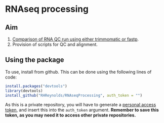 # RNAseq processing

## Aim
1. [Comparison of RNA QC run using either trimmomatic or fastp](Comparison_Trimmomatic_Fastp/Comparison.md).
2. Provision of scripts for QC and alignment.

## Using the package
To use, install from github. This can be done using the following lines of code:

``` r
install.packages("devtools")
library(devtools)
install_github("RHReynolds/RNAseqProcessing", auth_token = "")
```

As this is a private repository, you will have to generate a [personal access token](https://help.github.com/en/articles/creating-a-personal-access-token-for-the-command-line), and insert this into the ```auth_token``` argument. **Remember to save this token, as you may need it to access other private repositories.**
